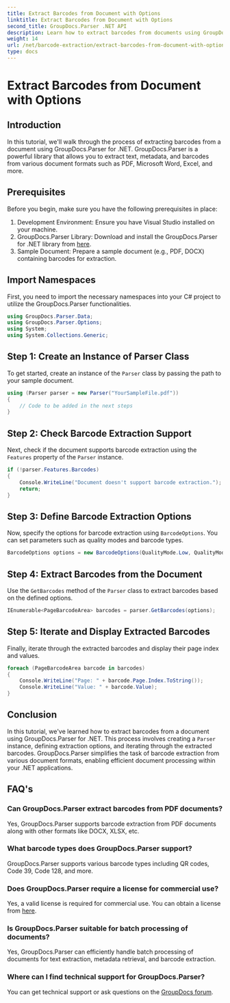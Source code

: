```yaml
---
title: Extract Barcodes from Document with Options
linktitle: Extract Barcodes from Document with Options
second_title: GroupDocs.Parser .NET API
description: Learn how to extract barcodes from documents using GroupDocs.Parser for .NET. Comprehensive tutorial with code examples and FAQs.
weight: 14
url: /net/barcode-extraction/extract-barcodes-from-document-with-options/
type: docs
---
```

# Extract Barcodes from Document with Options

## Introduction
In this tutorial, we'll walk through the process of extracting barcodes from a document using GroupDocs.Parser for .NET. GroupDocs.Parser is a powerful library that allows you to extract text, metadata, and barcodes from various document formats such as PDF, Microsoft Word, Excel, and more.
## Prerequisites
Before you begin, make sure you have the following prerequisites in place:
1. Development Environment: Ensure you have Visual Studio installed on your machine.
2. GroupDocs.Parser Library: Download and install the GroupDocs.Parser for .NET library from [here](https://releases.groupdocs.com/parser/net/).
3. Sample Document: Prepare a sample document (e.g., PDF, DOCX) containing barcodes for extraction.

## Import Namespaces
First, you need to import the necessary namespaces into your C# project to utilize the GroupDocs.Parser functionalities.
```csharp
using GroupDocs.Parser.Data;
using GroupDocs.Parser.Options;
using System;
using System.Collections.Generic;
```
## Step 1: Create an Instance of Parser Class
To get started, create an instance of the `Parser` class by passing the path to your sample document.
```csharp
using (Parser parser = new Parser("YourSampleFile.pdf"))
{
    // Code to be added in the next steps
}
```
## Step 2: Check Barcode Extraction Support
Next, check if the document supports barcode extraction using the `Features` property of the `Parser` instance.
```csharp
if (!parser.Features.Barcodes)
{
    Console.WriteLine("Document doesn't support barcode extraction.");
    return;
}
```
## Step 3: Define Barcode Extraction Options
Now, specify the options for barcode extraction using `BarcodeOptions`. You can set parameters such as quality modes and barcode types.
```csharp
BarcodeOptions options = new BarcodeOptions(QualityMode.Low, QualityMode.Low, "QR");
```
## Step 4: Extract Barcodes from the Document
Use the `GetBarcodes` method of the `Parser` class to extract barcodes based on the defined options.
```csharp
IEnumerable<PageBarcodeArea> barcodes = parser.GetBarcodes(options);
```
## Step 5: Iterate and Display Extracted Barcodes
Finally, iterate through the extracted barcodes and display their page index and values.
```csharp
foreach (PageBarcodeArea barcode in barcodes)
{
    Console.WriteLine("Page: " + barcode.Page.Index.ToString());
    Console.WriteLine("Value: " + barcode.Value);
}
```

## Conclusion
In this tutorial, we've learned how to extract barcodes from a document using GroupDocs.Parser for .NET. This process involves creating a `Parser` instance, defining extraction options, and iterating through the extracted barcodes. GroupDocs.Parser simplifies the task of barcode extraction from various document formats, enabling efficient document processing within your .NET applications.

## FAQ's
### Can GroupDocs.Parser extract barcodes from PDF documents?
Yes, GroupDocs.Parser supports barcode extraction from PDF documents along with other formats like DOCX, XLSX, etc.
### What barcode types does GroupDocs.Parser support?
GroupDocs.Parser supports various barcode types including QR codes, Code 39, Code 128, and more.
### Does GroupDocs.Parser require a license for commercial use?
Yes, a valid license is required for commercial use. You can obtain a license from [here](https://purchase.groupdocs.com/buy).
### Is GroupDocs.Parser suitable for batch processing of documents?
Yes, GroupDocs.Parser can efficiently handle batch processing of documents for text extraction, metadata retrieval, and barcode extraction.
### Where can I find technical support for GroupDocs.Parser?
You can get technical support or ask questions on the [GroupDocs forum](https://forum.groupdocs.com/c/parser/17).
